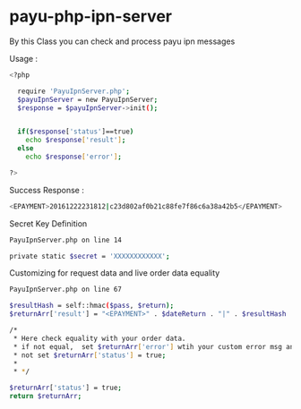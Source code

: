 # payu-php-ipn-server

By this Class you can check and process payu ipn messages


Usage : 

```sh
<?php 

  require 'PayuIpnServer.php';
  $payuIpnServer = new PayuIpnServer;
  $response = $payuIpnServer->init();


  if($response['status']==true)
    echo $response['result'];
  else
    echo $response['error'];

?>
```

Success Response : 
```sh
<EPAYMENT>20161222231812|c23d802af0b21c88fe7f86c6a38a42b5</EPAYMENT>
```


Secret Key Definition 
```sh
PayuIpnServer.php on line 14
```

```sh
private static $secret = 'XXXXXXXXXXXX';
```

Customizing for request data and live order data equality

```sh
PayuIpnServer.php on line 67
```
```sh
$resultHash = self::hmac($pass, $return);
$returnArr['result'] = "<EPAYMENT>" . $dateReturn . "|" . $resultHash . "</EPAYMENT>";

/*
 * Here check equality with your order data. 
 * if not equal,  set $returnArr['error'] wtih your custom error msg and 
 * not set $returnArr['status'] = true;
 * 
 * */

$returnArr['status'] = true;
return $returnArr;
```
